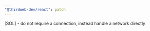 ```yaml
---
"@thirdweb-dev/react": patch
---
```


[SOL] - do not require a connection, instead handle a network directly
